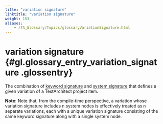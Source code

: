 ```yaml
--- 
title: "variation signature"
linktitle: "variation signature"
weight: 153
aliases: 
    - /TA_Glossary/Topics/glossaryVariationSignature.html
---
```

# variation signature {#gl.glossary_entry_variation_signature .glossentry}

The combination of [keyword signature](glossaryKeywordSignature.html) and [system signature](glossarySystemSignature.html) that defines a given variation of a TestArchitect project item.

**Note:** Note that, from the compile-time perspective, a variation whose variation signature includes n system nodes is effectively treated as n separate variations, each with a unique variation signature consisting of the same keyword signature along with a single system node.

